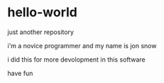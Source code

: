 # hello-world
just another repository

i'm a novice programmer and my name is jon snow

i did this for more devolopment in this software

have fun

